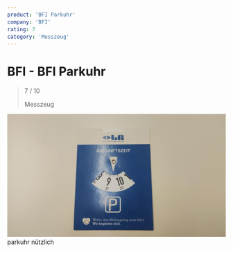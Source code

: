 ```yaml
---
product: 'BFI Parkuhr'
company: 'BFI'
rating: 7
category: 'Messzeug'
---
```


# BFI - BFI Parkuhr
>
> 7 / 10
>
> Messzeug

![BFI Parkuhr](./assets/bfi-bfi-parkuhr-b53e300c-275b-4b0e-971f-f8bec18ec868.jpg)
parkuhr nützlich
